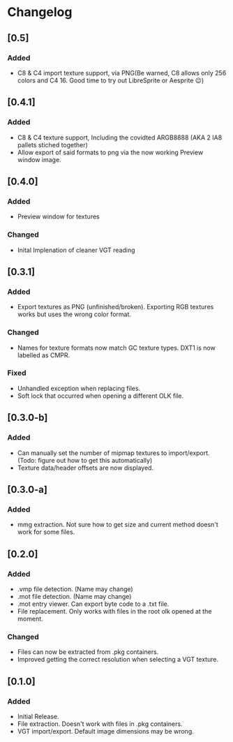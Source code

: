 ﻿# Changelog
## [0.5]
### Added
- C8 & C4 import texture support, via PNG(Be warned, C8 allows only 256 colors and C4 16. Good time to try out LibreSprite or Aesprite 😉)

## [0.4.1]
### Added
- C8 & C4 texture support, Including the covidted ARGB8888 (AKA 2 IA8 pallets stiched together)
- Allow export of said formats to png via the now working Preview window image.

## [0.4.0]
### Added
- Preview window for textures

### Changed
- Inital Implenation of cleaner VGT reading
## [0.3.1]
### Added
- Export textures as PNG (unfinished/broken). Exporting RGB textures works but uses the wrong color format.
### Changed
- Names for texture formats now match GC texture types. DXT1 is now labelled as CMPR.
### Fixed 
- Unhandled exception when replacing files.
- Soft lock that occurred when opening a different OLK file.

## [0.3.0-b]
### Added 
- Can manually set the number of mipmap textures to import/export. (Todo: figure out how to get this automatically)
- Texture data/header offsets are now displayed.

## [0.3.0-a]
### Added 
- mmg extraction. Not sure how to get size and current method doesn't work for some files.

## [0.2.0]
### Added
- .vmp file detection. (Name may change)
- .mot file detection. (Name may change)
- .mot entry viewer. Can export byte code to a .txt file.
- File replacement. Only works with files in the root olk opened at the moment.

### Changed
- Files can now be extracted from .pkg containers.
- Improved getting the correct resolution when selecting a VGT texture.

## [0.1.0]
### Added
- Initial Release.
- File extraction. Doesn't work with files in .pkg containers.
- VGT import/export. Default image dimensions may be wrong.